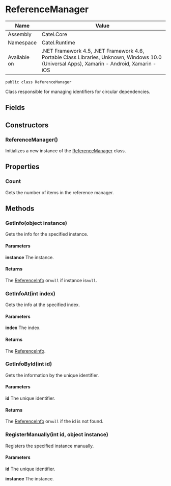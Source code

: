 

# ReferenceManager

Name|Value
---|---
Assembly|Catel.Core
Namespace|Catel.Runtime
Available on|.NET Framework 4.5, .NET Framework 4.6, Portable Class Libraries, Unknown, Windows 10.0 (Universal Apps), Xamarin - Android, Xamarin - iOS

```
public class ReferenceManager
```

Class responsible for managing identifiers for circular dependencies.



## Fields

## Constructors

### ReferenceManager()

Initializes a new instance of the [ReferenceManager](#) class.



## Properties

### Count

Gets the number of items in the reference manager.



## Methods

### GetInfo(object instance)

Gets the info for the specified instance.

#### Parameters

**instance**
The instance.

#### Returns

The [ReferenceInfo](#) or`null` if instance is`null`.



### GetInfoAt(int index)

Gets the info at the specified index.

#### Parameters

**index**
The index.

#### Returns

The [ReferenceInfo](#).



### GetInfoById(int id)

Gets the information by the unique identifier.

#### Parameters

**id**
The unique identifier.

#### Returns

The [ReferenceInfo](#) or`null` if the id is not found.



### RegisterManually(int id, object instance)

Registers the specified instance manually.

#### Parameters

**id**
The unique identifier.

**instance**
The instance.



